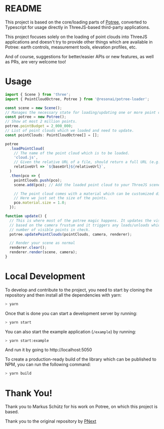 # README

This project is based on the core/loading parts of [Potree](http://potree.org/), converted to Typescript for usage directly in ThreeJS-based third-party applications.

This project focuses solely on the loading of point clouds into ThreeJS applications and doesn't try to provide other things which are available in Potree: earth controls, measurement tools, elevation profiles, etc.

And of course, suggestions for better/easier APIs or new features, as well as PRs, are very welcome too!

# Usage

```typescript
import { Scene } from 'three';
import { PointCloudOctree, Potree } from '@resonai/potree-loader';

const scene = new Scene();
// Manages the necessary state for loading/updating one or more point clouds.
const potree = new Potree();
// Show at most 2 million points.
potree.pointBudget = 2_000_000;
// List of point clouds which we loaded and need to update.
const pointClouds: PointCloudOctree[] = [];

potree
  .loadPointCloud(
    // The name of the point cloud which is to be loaded.
    'cloud.js',
    // Given the relative URL of a file, should return a full URL (e.g. signed).
    relativeUrl => `${baseUrl}${relativeUrl}`,
  )
  .then(pco => {
    pointClouds.push(pco);
    scene.add(pco); // Add the loaded point cloud to your ThreeJS scene.

    // The point cloud comes with a material which can be customized directly.
    // Here we just set the size of the points.
    pco.material.size = 1.0;
  });

function update() {
  // This is where most of the potree magic happens. It updates the visibility of the octree nodes
  // based on the camera frustum and it triggers any loads/unloads which are necessary to keep the
  // number of visible points in check.
  potree.updatePointClouds(pointClouds, camera, renderer);

  // Render your scene as normal
  renderer.clear();
  renderer.render(scene, camera);
}
```
# Local Development

To develop and contribute to the project, you need to start by cloning the repository and then install all the dependencies with yarn:

```bash
> yarn
```

Once that is done you can start a development server by running:

```bash
> yarn start
```

You can also start the example application (`/example`) by running:

```bash
> yarn start:example
```
And run it by going to http://localhost:5050

To create a production-ready build of the library which can be published to NPM, you can run the following command:

```bash
> yarn build
```

# Thank You!

Thank you to Markus Schütz for his work on Potree, on which this project is based.

Thank you to the original repository by [PNext](https://github.com/pnext)